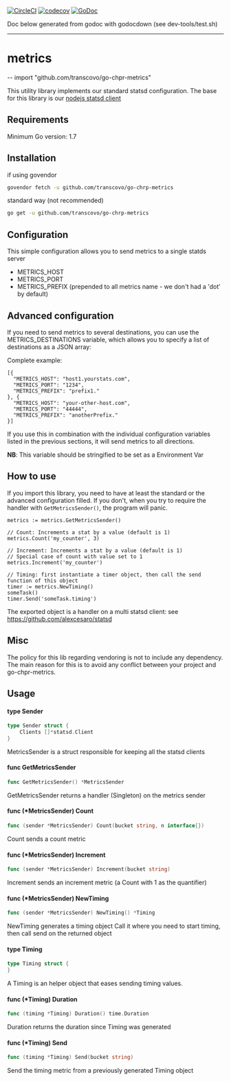 [![CircleCI](https://circleci.com/gh/transcovo/go-chpr-metrics.svg?style=shield)](https://circleci.com/gh/transcovo/go-chpr-metrics)
[![codecov](https://codecov.io/gh/transcovo/go-chpr-metrics/branch/master/graph/badge.svg)](https://codecov.io/gh/transcovo/go-chpr-metrics)
[![GoDoc](https://godoc.org/github.com/transcovo/go-chpr-metrics?status.svg)](https://godoc.org/github.com/transcovo/go-chpr-metrics)

Doc below generated from godoc with godocdown (see dev-tools/test.sh)

--------------------
# metrics
--
    import "github.com/transcovo/go-chpr-metrics"

This utility library implements our standard statsd configuration. 
The base for this library is our [nodejs statsd client](https://github.com/transcovo/chpr-metrics) 
 
## Requirements 
 
Minimum Go version: 1.7 
 
## Installation 
 
if using govendor 
```bash 
govendor fetch -u github.com/transcovo/go-chrp-metrics 
``` 
 
standard way (not recommended) 
```bash 
go get -u github.com/transcovo/go-chrp-metrics 
``` 
 
## Configuration 
 
This simple configuration allows you to send metrics to a single statds server 
 
* METRICS_HOST 
* METRICS_PORT 
* METRICS_PREFIX (prepended to all metrics name - we don't had a 'dot' by default)  
 
## Advanced configuration 
 
If you need to send metrics to several destinations, you can use the METRICS_DESTINATIONS 
variable, which allows you to specify a list of destinations as a JSON array: 
 
Complete example: 
 
    [{ 
      "METRICS_HOST": "host1.yourstats.com", 
      "METRICS_PORT": "1234", 
      "METRICS_PREFIX": "prefix1." 
    }, { 
      "METRICS_HOST": "your-other-host.com", 
      "METRICS_PORT": "44444", 
      "METRICS_PREFIX": "anotherPrefix." 
    }] 
 
If you use this in combination with the individual configuration variables listed 
in the previous sections, it will send metrics to all directions. 
 
**NB**: This variable should be stringified to be set as a Environment Var 
 
## How to use 
 
If you import this library, you need to have at least the standard or the advanced configuration filled. 
If you don't, when you try to require the handler with `GetMetricsSender()`, the program will panic. 
 
```golang 
metrics := metrics.GetMetricsSender() 
 
// Count: Increments a stat by a value (default is 1) 
metrics.Count('my_counter', 3) 
 
// Increment: Increments a stat by a value (default is 1) 
// Special case of count with value set to 1 
metrics.Increment('my_counter') 
 
// Timing: first instantiate a timer object, then call the send function of this object 
timer := metrics.NewTiming() 
someTask() 
timer.Send('someTask.timing') 
``` 
 
The exported object is a handler on a multi statsd client: see https://github.com/alexcesaro/statsd 
 
## Misc 
 
The policy for this lib regarding vendoring is not to include any dependency.  
The main reason for this is to avoid any conflict between your project and go-chpr-metrics. 

## Usage

#### type Sender

```go
type Sender struct {
	Clients []*statsd.Client
}
```

MetricsSender is a struct responsible for keeping all the statsd clients

#### func  GetMetricsSender

```go
func GetMetricsSender() *MetricsSender
```
GetMetricsSender returns a handler (Singleton) on the metrics sender

#### func (*MetricsSender) Count

```go
func (sender *MetricsSender) Count(bucket string, n interface{})
```
Count sends a count metric

#### func (*MetricsSender) Increment

```go
func (sender *MetricsSender) Increment(bucket string)
```
Increment sends an increment metric (a Count with 1 as the quantifier)

#### func (*MetricsSender) NewTiming

```go
func (sender *MetricsSender) NewTiming() *Timing
```
NewTiming generates a timing object Call it where you need to start timing, then
call send on the returned object

#### type Timing

```go
type Timing struct {
}
```

A Timing is an helper object that eases sending timing values.

#### func (*Timing) Duration

```go
func (timing *Timing) Duration() time.Duration
```
Duration returns the duration since Timing was generated

#### func (*Timing) Send

```go
func (timing *Timing) Send(bucket string)
```
Send the timing metric from a previously generated Timing object
